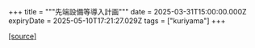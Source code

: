 +++
title = """先端設備等導入計画"""
date = 2025-03-31T15:00:00.000Z
expiryDate = 2025-05-10T17:21:27.029Z
tags = ["kuriyama"]
+++


[[source]](https://www.town.kuriyama.hokkaido.jp/soshiki/51/95.html)
